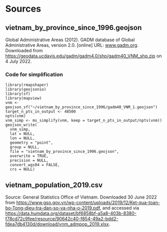 # Sources

## vietnam_by_province_since_1996.geojson
Global Administrative Areas (2012). GADM database of Global Administrative Areas, version 2.0. [online] URL: www.gadm.org.
Downloaded from https://geodata.ucdavis.edu/gadm/gadm4.0/shp/gadm40_VNM_shp.zip on 4 July 2022.

### Code for simplification
```
library(rmapshaper)
library(geojsonio)
library(sf)
library(mapview)
vnm <- geojson_sf("~/vietnam_by_province_since_1996/gadm40_VNM_1.geojson")
target_n_pts_in_output <- 48500
npts(vnm)
vnm_simp <- ms_simplify(vnm, keep = target_n_pts_in_output/npts(vnm))
geojson_write(
  vnm_simp,
  lat = NULL,
  lon = NULL,
  geometry = "point",
  group = NULL,
  file = "vietnam_by_province_since_1996.geojson",
  overwrite = TRUE,
  precision = NULL,
  convert_wgs84 = FALSE,
  crs = NULL)
  ```
  
## vietnam_population_2019.csv
Source: General Statistics Office of Vietnam. Downloaded 30 June 2022 from https://www.gso.gov.vn/wp-content/uploads/2019/12/Ket-qua-toan-bo-Tong-dieu-tra-dan-so-va-nha-o-2019.pdf, and accessed via https://data.humdata.org/dataset/bf6858bf-a5a8-403b-8380-f78cd72c9fee/resource/90642c40-f854-49a2-bdd2-fdea7db4130d/download/vnm_admpop_2019.xlsx.


